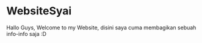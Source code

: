 # WebsiteSyai

Hallo Guys, Welcome to my Website, disini saya cuma membagikan sebuah info-info saja :D
